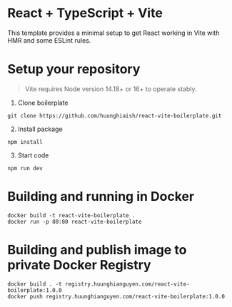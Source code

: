 # React + TypeScript + Vite

This template provides a minimal setup to get React working in Vite with HMR and some ESLint rules.

# Setup your repository
> Vite requires Node version 14.18+ or 16+ to operate stably.

1. Clone boilerplate

```shell
git clone https://github.com/huunghiaish/react-vite-boilerplate.git
```

2. Install package

```shell
npm install
```
3. Start code

```shell
npm run dev
```
# Building and running in Docker
```shell
docker build -t react-vite-boilerplate .
docker run -p 80:80 react-vite-boilerplate
```
# Building and publish image to private Docker Registry
```shell
docker build . -t registry.huunghianguyen.com/react-vite-boilerplate:1.0.0
docker push registry.huunghianguyen.com/react-vite-boilerplate:1.0.0
```